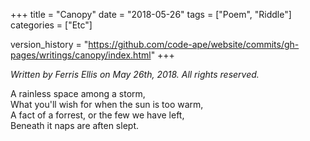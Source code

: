 +++
title = "Canopy"
date = "2018-05-26"
tags = ["Poem", "Riddle"]
categories = ["Etc"]

version_history = "https://github.com/code-ape/website/commits/gh-pages/writings/canopy/index.html"
+++

*Written by Ferris Ellis on May 26th, 2018. All rights reserved.*

A rainless space among a storm, <br>
What you'll wish for when the sun is too warm, <br>
A fact of a forrest, or the few we have left, <br>
Beneath it naps are aften slept.

